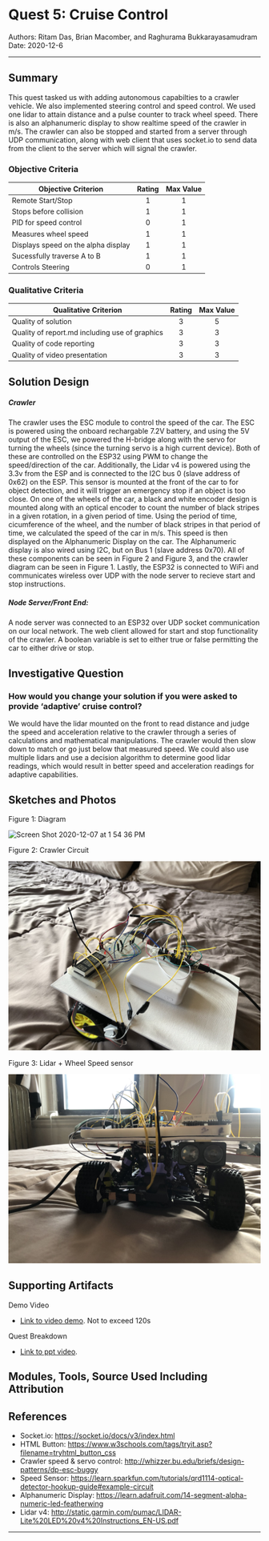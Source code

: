 # Quest 5: Cruise Control

Authors: Ritam Das, Brian Macomber, and Raghurama Bukkarayasamudram 
Date: 2020-12-6

---

## Summary

This quest tasked us with adding autonomous capabilties to a crawler vehicle. We also implemented steering control and speed control. We used one lidar to attain distance and a pulse counter to track wheel speed. There is also an alphanumeric display to show realtime speed of the crawler in m/s. The crawler can also be stopped and started from a server through UDP communication, along with web client that uses socket.io to send data from the client to the server which will signal the crawler.

### Objective Criteria

| Objective Criterion                 | Rating | Max Value |
| ------------------------------------| :----: | :-------: |
| Remote Start/Stop                   |   1    |     1     |
| Stops before collision              |   1    |     1     |
| PID for speed control               |   0    |     1     |
| Measures wheel speed                |   1    |     1     |
| Displays speed on the alpha display |   1    |     1     |
| Sucessfully traverse A to B         |   1    |     1     |
| Controls Steering                   |   0    |     1     |

### Qualitative Criteria

| Qualitative Criterion                          | Rating | Max Value |
| ---------------------------------------------- | :----: | :-------: |
| Quality of solution                            |    3   |     5     |
| Quality of report.md including use of graphics |    3   |     3     |
| Quality of code reporting                      |    3   |     3     |
| Quality of video presentation                  |    3   |     3     |

## Solution Design

##### Crawler
The crawler uses the ESC module to control the speed of the car. The ESC is powered using the onboard rechargable 7.2V battery, and using the 5V output of the ESC, we powered the H-bridge along with the servo for turning the wheels (since the turning servo is a high current device). Both of these are controlled on the ESP32 using PWM to change the speed/direction of the car. Additionally, the Lidar v4 is powered using the 3.3v from the ESP and is connected to the I2C bus 0 (slave address of 0x62) on the ESP. This sensor is mounted at the front of the car to for object detection, and it will trigger an emergency stop if an object is too close. On one of the wheels of the car, a black and white encoder design is mounted along with an optical encoder to count the number of black stripes in a given rotation, in a given period of time. Using the period of time, cicumference of the wheel, and the number of black stripes in that period of time, we calculated the speed of the car in m/s. This speed is then displayed on the Alphanumeric Display on the car. The Alphanumeric display is also wired using I2C, but on Bus 1 (slave address 0x70). All of these components can be seen in Figure 2 and Figure 3, and the crawler diagram can be seen in Figure 1. Lastly, the ESP32 is connected to WiFi and communicates wireless over UDP with the node server to recieve start and stop instructions.


##### Node Server/Front End:
A node server was connected to an ESP32 over UDP socket communication on our local network. The web client allowed for start and stop functionality of the crawler. A boolean variable is set to either true or false permitting the car to either drive or stop.

## Investigative Question

### How would you change your solution if you were asked to provide ‘adaptive’ cruise control?

We would have the lidar mounted on the front to read distance and judge the speed and acceleration relative to the crawler through a series of calculations and mathematical manipulations. The crawler would then slow down to match or go just below that measured speed. We could also use multiple lidars and use a decision algorithm to determine good lidar readings, which would result in better speed and acceleration readings for adaptive capabilities.

## Sketches and Photos
Figure 1: Diagram

![Screen Shot 2020-12-07 at 1 54 36 PM](https://user-images.githubusercontent.com/37518854/101392436-c61bf100-3893-11eb-80da-895cb1f70fde.png)

Figure 2: Crawler Circuit

![crawler1](/quest-5/images/crawler1.jpg)

Figure 3: Lidar + Wheel Speed sensor

![crawler2](/quest-5/images/crawler2.jpg)


## Supporting Artifacts

Demo Video
- [Link to video demo](). Not to exceed 120s

Quest Breakdown
- [Link to ppt video](https://youtu.be/U2N28mCyBY4).

## Modules, Tools, Source Used Including Attribution

## References

- Socket.io: https://socket.io/docs/v3/index.html
- HTML Button: https://www.w3schools.com/tags/tryit.asp?filename=tryhtml_button_css
- Crawler speed & servo control: http://whizzer.bu.edu/briefs/design-patterns/dp-esc-buggy
- Speed Sensor: https://learn.sparkfun.com/tutorials/qrd1114-optical-detector-hookup-guide#example-circuit
- Alphanumeric Display: https://learn.adafruit.com/14-segment-alpha-numeric-led-featherwing
- Lidar v4: http://static.garmin.com/pumac/LIDAR-Lite%20LED%20v4%20Instructions_EN-US.pdf

---
